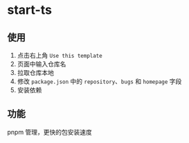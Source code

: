 # start-ts


## 使用
1. 点击右上角 `Use this template`
2. 页面中输入仓库名
3. 拉取仓库本地
4. 修改 `package.json` 中的 `repository`、`bugs` 和 `homepage` 字段
5. 安装依赖 


## 功能
pnpm 管理，更快的包安装速度


